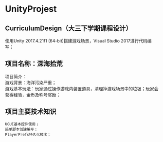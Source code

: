 # UnityProjest  
## CurriculumDesign（大三下学期课程设计）  
  使用Unity 2017.4.21f1 (64-bit)搭建游戏场景，Visual Studio 2017进行代码编写；
## 项目名称：深海拾荒  
  项目简介：  
    游戏背景：海洋污染严重；  
    游戏基本玩法：玩家通过操作游戏内装置道具，清理掉游戏场景中的垃圾；玩家会获得经验，金币及称号奖励；  
## 项目主要技术知识    
    UGUI基本控件使用；  
    简单脚本创建编写；  
    PlayerPrefs持久化技术；  
